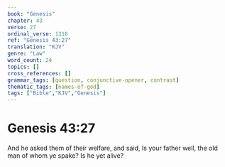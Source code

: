 ```yaml
---
book: "Genesis"
chapter: 43
verse: 27
ordinal_verse: 1318
ref: "Genesis 43:27"
translation: "KJV"
genre: "Law"
word_count: 24
topics: []
cross_references: []
grammar_tags: [question, conjunctive-opener, contrast]
thematic_tags: [names-of-god]
tags: ["Bible","KJV","Genesis"]
---
```


# Genesis 43:27

And he asked them of their welfare, and said, Is your father well, the old man of whom ye spake? Is he yet alive?
